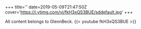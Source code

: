 +++
title=''
date=2019-05-09T21:47:50Z
cover='https://i.ytimg.com/vi/fkH3xQS3BUE/sddefault.jpg'
+++

All content belongs to GlennBeck.
{{< youtube fkH3xQS3BUE >}}
